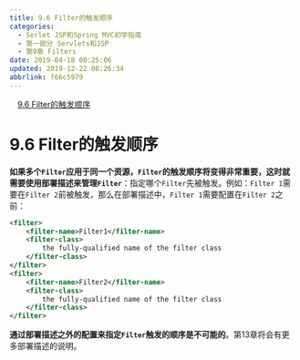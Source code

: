 ```yaml
---
title: 9.6 Filter的触发顺序
categories: 
  - Serlet JSP和Spring MVC初学指南
  - 第一部分 Servlets和JSP
  - 第9章 Filters
date: 2019-04-18 00:25:06
updated: 2019-12-22 08:26:34
abbrlink: f66c5979
---
```

<div id='my_toc'><a href="/JavaReadingNotes/f66c5979/#9-6-Filter的触发顺序" class="header_1">9.6 Filter的触发顺序</a><br></div>
<style>.header_1{margin-left: 1em;}.header_2{margin-left: 2em;}.header_3{margin-left: 3em;}.header_4{margin-left: 4em;}.header_5{margin-left: 5em;}.header_6{margin-left: 6em;}</style>
<!--more-->
<script>if (navigator.platform.search('arm')==-1){document.getElementById('my_toc').style.display = 'none';}var e,p = document.getElementsByTagName('p');while (p.length>0) {e = p[0];e.parentElement.removeChild(e);}</script>

<!--end-->
# 9.6 Filter的触发顺序 #
**如果多个`Filter`应用于同一个资源，`Filter`的触发顺序将变得非常重要，这时就需要使用部署描述来管理`Filter`**：指定哪个`Filter`先被触发。例如：`Filter 1`需要在`Filter 2`前被触发，那么在部署描述中，`Filter 1`需要配置在`Filter 2`之前：
```xml
<filter>
    <filter-name>Filter1</filter-name>
    <filter-class>
        the fully-qualified name of the filter class
    </filter-class>
</filter>
<filter>
    <filter-name>Filter2</filter-name>
    <filter-class>
        the fully-qualified name of the filter class
    </filter-class>
</filter>
```
**通过部署描述之外的配置来指定`Filter`触发的顺序是不可能的**。第13章将会有更多部署描述的说明。

